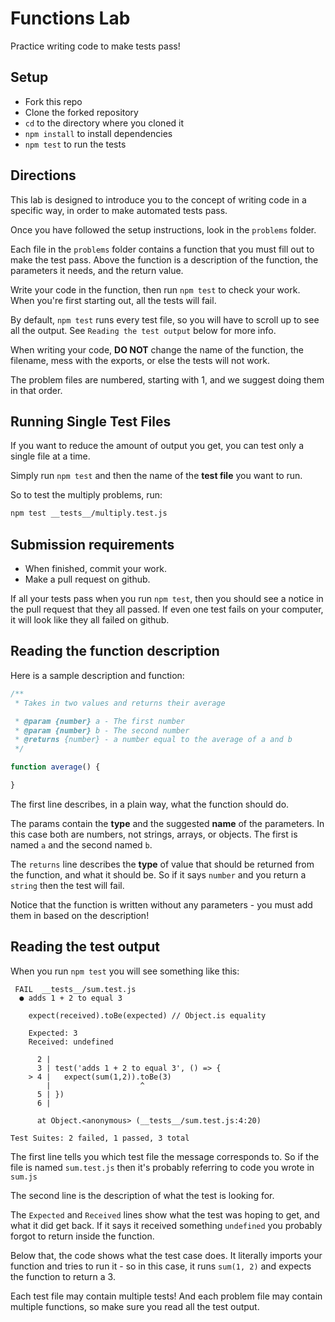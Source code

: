 # Functions Lab

Practice writing code to make tests pass!

## Setup

* Fork this repo
* Clone the forked repository
* `cd` to the directory where you cloned it
* `npm install` to install dependencies
* `npm test` to run the tests

## Directions

This lab is designed to introduce you to the concept of writing code in a specific way, in order to make automated tests pass.

Once you have followed the setup instructions, look in the `problems` folder. 

Each file in the `problems` folder contains a function that you must fill out to make the test pass. Above the function is a description of the function, the parameters it needs, and the return value.

Write your code in the function, then run `npm test` to check your work. When you're first starting out, all the tests will fail.

By default, `npm test` runs every test file, so you will have to scroll up to see all the output. See `Reading the test output` below for more info.

When writing your code, **DO NOT** change the name of the function, the filename, mess with the exports, or else the tests will not work.

The problem files are numbered, starting with 1, and we suggest doing them in that order.

## Running Single Test Files

If you want to reduce the amount of output you get, you can test only a single file at a time.

Simply run `npm test` and then the name of the **test file** you want to run.

So to test the multiply problems, run:

```bash
npm test __tests__/multiply.test.js
```

## Submission requirements

* When finished, commit your work.
* Make a pull request on github.

If all your tests pass when you run `npm test`, then you should see a notice in the pull request that they all passed. If even one test fails on your computer, it will look like they all failed on github.

## Reading the function description

Here is a sample description and function:

```js
/**
 * Takes in two values and returns their average

 * @param {number} a - The first number
 * @param {number} b - The second number
 * @returns {number} - a number equal to the average of a and b
 */

function average() {

}
```

The first line describes, in a plain way, what the function should do.

The params contain the __type__ and the suggested __name__ of the parameters. In this case both are numbers, not strings, arrays, or objects. The first is named `a` and the second named `b`.

The `returns` line describes the __type__ of value that should be returned from the function, and what it should be. So if it says `number` and you return a `string` then the test will fail.

Notice that the function is written without any parameters - you must add them in based on the description!

## Reading the test output

When you run `npm test` you will see something like this:

```
 FAIL  __tests__/sum.test.js
  ● adds 1 + 2 to equal 3

    expect(received).toBe(expected) // Object.is equality

    Expected: 3
    Received: undefined

      2 | 
      3 | test('adds 1 + 2 to equal 3', () => {
    > 4 |   expect(sum(1,2)).toBe(3)
        |                    ^
      5 | })
      6 | 

      at Object.<anonymous> (__tests__/sum.test.js:4:20)

Test Suites: 2 failed, 1 passed, 3 total
```

The first line tells you which test file the message corresponds to. So if the file is named `sum.test.js` then it's probably referring to code you wrote in `sum.js`

The second line is the description of what the test is looking for.

The `Expected` and `Received` lines show what the test was hoping to get, and what it did get back. If it says it received something `undefined` you probably forgot to return inside the function.

Below that, the code shows what the test case does. It literally imports your function and tries to run it - so in this case, it runs `sum(1, 2)` and expects the function to return a 3.

Each test file may contain multiple tests! And each problem file may contain multiple functions, so make sure you read all the test output.
